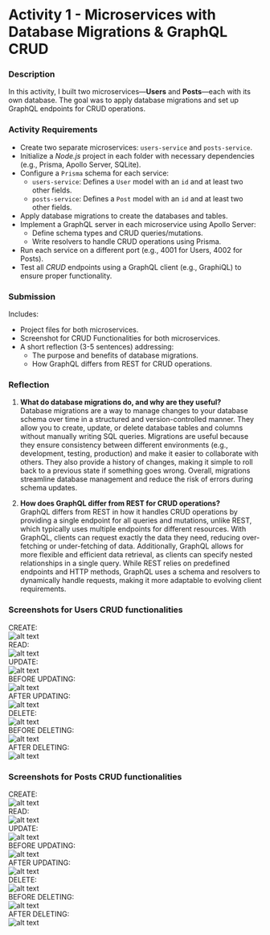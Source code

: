 # Activity 1 - Microservices with Database Migrations & GraphQL CRUD  

### Description  

In this activity, I built two microservices—**Users** and **Posts**—each with its own database. The goal was to apply database migrations and set up GraphQL endpoints for CRUD operations.  

### Activity Requirements

- Create two separate microservices: `users-service` and `posts-service`.  
- Initialize a *Node.js* project in each folder with necessary dependencies (e.g., Prisma, Apollo Server, SQLite).  
- Configure a `Prisma` schema for each service:  
  - `users-service`: Defines a `User` model with an `id` and at least two other fields.  
  - `posts-service`: Defines a `Post` model with an `id` and at least two other fields.  
- Apply database migrations to create the databases and tables.  
- Implement a GraphQL server in each microservice using Apollo Server:  
  - Define schema types and CRUD queries/mutations.  
  - Write resolvers to handle CRUD operations using Prisma.  
- Run each service on a different port (e.g., 4001 for Users, 4002 for Posts).  
- Test all *CRUD* endpoints using a GraphQL client (e.g., GraphiQL) to ensure proper functionality.  

### Submission  

Includes:  
- Project files for both microservices.  
- Screenshot for CRUD Functionalities for both microservices.  
- A short reflection (3-5 sentences) addressing:  
  - The purpose and benefits of database migrations.  
  - How GraphQL differs from REST for CRUD operations.

### Reflection

1. **What do database migrations do, and why are they useful?**  
   Database migrations are a way to manage changes to your database schema over time in a structured and version-controlled manner. They allow you to create, update, or delete database tables and columns without manually writing SQL queries. Migrations are useful because they ensure consistency between different environments (e.g., development, testing, production) and make it easier to collaborate with others. They also provide a history of changes, making it simple to roll back to a previous state if something goes wrong. Overall, migrations streamline database management and reduce the risk of errors during schema updates.

2. **How does GraphQL differ from REST for CRUD operations?**  
   GraphQL differs from REST in how it handles CRUD operations by providing a single endpoint for all queries and mutations, unlike REST, which typically uses multiple endpoints for different resources. With GraphQL, clients can request exactly the data they need, reducing over-fetching or under-fetching of data. Additionally, GraphQL allows for more flexible and efficient data retrieval, as clients can specify nested relationships in a single query. While REST relies on predefined endpoints and HTTP methods, GraphQL uses a schema and resolvers to dynamically handle requests, making it more adaptable to evolving client requirements.

### Screenshots for Users CRUD functionalities

CREATE:  
![alt text](screenshots/image.png)  
READ:  
![alt text](screenshots/image-1.png)  
UPDATE:  
![alt text](screenshots/image-2.png)  
BEFORE UPDATING:  
![alt text](screenshots/image-3.png)  
AFTER UPDATING:  
![alt text](screenshots/image-4.png)  
DELETE:  
![alt text](screenshots/image-5.png)  
BEFORE DELETING:  
![alt text](screenshots/image-6.png)  
AFTER DELETING:  
![alt text](screenshots/image-7.png)  

### Screenshots for Posts CRUD functionalities

CREATE:  
![alt text](screenshots/image-8.png)  
READ:  
![alt text](screenshots/image-9.png)  
UPDATE:  
![alt text](screenshots/image-10.png)  
BEFORE UPDATING:  
![alt text](screenshots/image-11.png)  
AFTER UPDATING:  
![alt text](screenshots/image-12.png)  
DELETE:  
![alt text](screenshots/image-13.png)  
BEFORE DELETING:  
![alt text](screenshots/image-14.png)  
AFTER DELETING:  
![alt text](screenshots/image-15.png)  